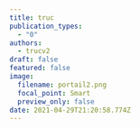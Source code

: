 ```yaml
---
title: truc
publication_types:
  - "0"
authors:
  - trucv2
draft: false
featured: false
image:
  filename: portail2.png
  focal_point: Smart
  preview_only: false
date: 2021-04-29T21:20:58.774Z
---
```

